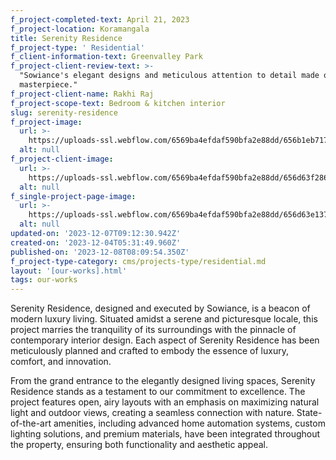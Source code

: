 ```yaml
---
f_project-completed-text: April 21, 2023
f_project-location: Koramangala
title: Serenity Residence
f_project-type: ' Residential'
f_client-information-text: Greenvalley Park
f_project-client-review-text: >-
  "Sowiance's elegant designs and meticulous attention to detail made our home a
  masterpiece."
f_project-client-name: Rakhi Raj
f_project-scope-text: Bedroom & kitchen interior
slug: serenity-residence
f_project-image:
  url: >-
    https://uploads-ssl.webflow.com/6569ba4efdaf590bfa2e88dd/656b1eb7171696c952f2cb24_Rectangle%2018%20(6).png
  alt: null
f_project-client-image:
  url: >-
    https://uploads-ssl.webflow.com/6569ba4efdaf590bfa2e88dd/656d63f28690089fd4272bed_Ellipse%203.png
  alt: null
f_single-project-page-image:
  url: >-
    https://uploads-ssl.webflow.com/6569ba4efdaf590bfa2e88dd/656d63e1379373c9ed75ac2d_Rectangle%2019.png
  alt: null
updated-on: '2023-12-07T09:12:30.942Z'
created-on: '2023-12-04T05:31:49.960Z'
published-on: '2023-12-08T08:09:54.350Z'
f_project-type-category: cms/projects-type/residential.md
layout: '[our-works].html'
tags: our-works
---
```


Serenity Residence, designed and executed by Sowiance, is a beacon of modern luxury living. Situated amidst a serene and picturesque locale, this project marries the tranquility of its surroundings with the pinnacle of contemporary interior design. Each aspect of Serenity Residence has been meticulously planned and crafted to embody the essence of luxury, comfort, and innovation.

From the grand entrance to the elegantly designed living spaces, Serenity Residence stands as a testament to our commitment to excellence. The project features open, airy layouts with an emphasis on maximizing natural light and outdoor views, creating a seamless connection with nature. State-of-the-art amenities, including advanced home automation systems, custom lighting solutions, and premium materials, have been integrated throughout the property, ensuring both functionality and aesthetic appeal.
